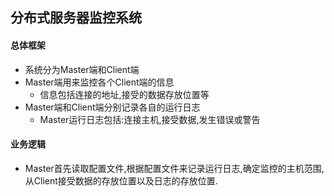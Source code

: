 ## 分布式服务器监控系统

#### 总体框架

- 系统分为Master端和Client端
- Master端用来监控各个Client端的信息
  - 信息包括连接的地址,接受的数据存放位置等
- Master端和Client端分别记录各自的运行日志
  - Master运行日志包括:连接主机,接受数据,发生错误或警告

#### 业务逻辑

- Master首先读取配置文件,根据配置文件来记录运行日志,确定监控的主机范围,从Client接受数据的存放位置以及日志的存放位置.